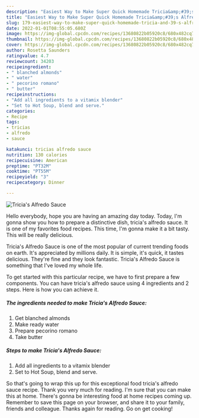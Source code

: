 ```yaml
---
description: "Easiest Way to Make Super Quick Homemade Tricia&amp;#39;s Alfredo Sauce"
title: "Easiest Way to Make Super Quick Homemade Tricia&amp;#39;s Alfredo Sauce"
slug: 179-easiest-way-to-make-super-quick-homemade-tricia-and-39-s-alfredo-sauce
date: 2022-01-01T08:55:05.680Z
image: https://img-global.cpcdn.com/recipes/13680822b05920c8/680x482cq70/tricias-alfredo-sauce-recipe-main-photo.jpg
thumbnail: https://img-global.cpcdn.com/recipes/13680822b05920c8/680x482cq70/tricias-alfredo-sauce-recipe-main-photo.jpg
cover: https://img-global.cpcdn.com/recipes/13680822b05920c8/680x482cq70/tricias-alfredo-sauce-recipe-main-photo.jpg
author: Rosetta Saunders
ratingvalue: 4.7
reviewcount: 34203
recipeingredient:
- " blanched almonds"
- " water"
- " pecorino romano"
- " butter"
recipeinstructions:
- "Add all ingredients to a vitamix blender"
- "Set to Hot Soup, blend and serve."
categories:
- Recipe
tags:
- tricias
- alfredo
- sauce

katakunci: tricias alfredo sauce 
nutrition: 130 calories
recipecuisine: American
preptime: "PT32M"
cooktime: "PT55M"
recipeyield: "3"
recipecategory: Dinner

---
```



![Tricia&#39;s Alfredo Sauce](https://img-global.cpcdn.com/recipes/13680822b05920c8/680x482cq70/tricias-alfredo-sauce-recipe-main-photo.jpg)

Hello everybody, hope you are having an amazing day today. Today, I'm gonna show you how to prepare a distinctive dish, tricia&#39;s alfredo sauce. It is one of my favorites food recipes. This time, I'm gonna make it a bit tasty. This will be really delicious.

Tricia&#39;s Alfredo Sauce is one of the most popular of current trending foods on earth. It's appreciated by millions daily. It is simple, it's quick, it tastes delicious. They're fine and they look fantastic. Tricia&#39;s Alfredo Sauce is something that I've loved my whole life.




To get started with this particular recipe, we have to first prepare a few components. You can have tricia&#39;s alfredo sauce using 4 ingredients and 2 steps. Here is how you can achieve it.

<!--inarticleads1-->

##### The ingredients needed to make Tricia&#39;s Alfredo Sauce:

1. Get  blanched almonds
1. Make ready  water
1. Prepare  pecorino romano
1. Take  butter




<!--inarticleads2-->

##### Steps to make Tricia&#39;s Alfredo Sauce:

1. Add all ingredients to a vitamix blender
1. Set to Hot Soup, blend and serve.




So that's going to wrap this up for this exceptional food tricia&#39;s alfredo sauce recipe. Thank you very much for reading. I'm sure that you can make this at home. There's gonna be interesting food at home recipes coming up. Remember to save this page on your browser, and share it to your family, friends and colleague. Thanks again for reading. Go on get cooking!
